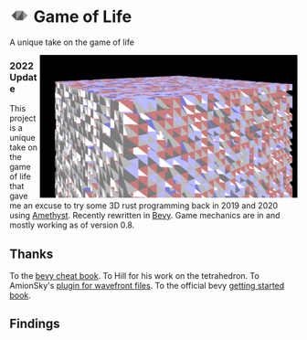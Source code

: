 # <img src="./assets/hills-tetrahedron.svg" height="25" /> Game of Life
A unique take on the game of life

<img align="right" src="./assets/screen-capture-2022-08-06.png" height="250" />

### 2022 Update
This project is a unique take on the game of life that gave me an excuse to try some 3D rust programming back in 2019 and 2020 using [Amethyst](https://github.com/amethyst/amethyst). Recently rewritten in [Bevy](https://github.com/bevyengine/bevy). Game mechanics are in and mostly working as of version 0.8.

## Thanks
To the [bevy cheat book](https://bevy-cheatbook.github.io/). 
To Hill for his work on the tetrahedron. 
To AmionSky's [plugin for wavefront files](https://github.com/AmionSky/bevy_obj/tree/master/example). 
To the official bevy [getting started book](https://bevyengine.org/learn/book/getting-started/resources/). 

## Findings
